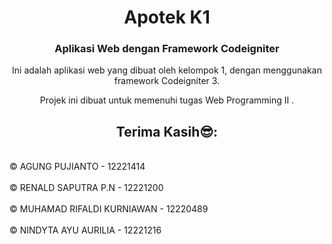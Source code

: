 <h1 align="center">Apotek K1</h1>
<h3 align="center">Aplikasi Web dengan Framework Codeigniter</h3>


<p align='center'>Ini adalah aplikasi web yang dibuat oleh kelompok 1, dengan menggunakan framework Codeigniter 3.</p>

<p align='center'>Projek ini dibuat untuk memenuhi tugas Web Programming II .</p>


<h2 align='center'>Terima Kasih😎:</h2>


<br>© AGUNG PUJIANTO             - 12221414<br>
<br>© RENALD SAPUTRA P.N         - 12221200<br>
<br>© MUHAMAD RIFALDI KURNIAWAN  - 12220489<br>
<br>© NINDYTA AYU AURILIA        - 12221216<br>
